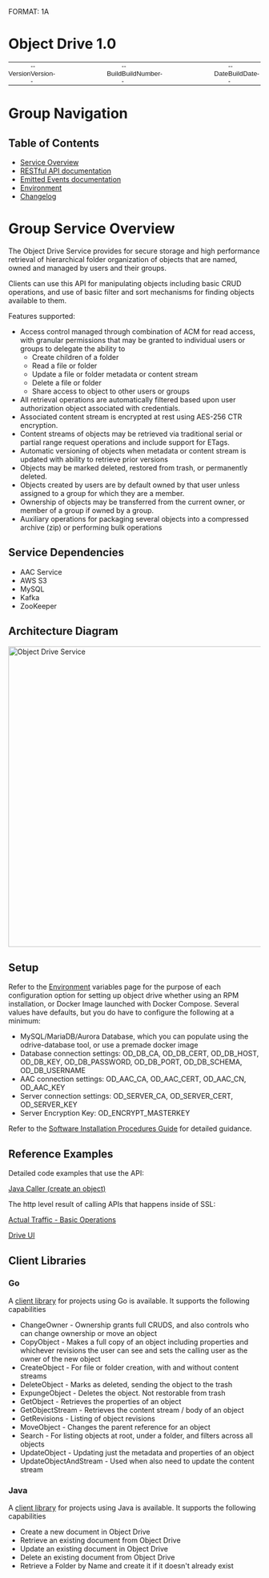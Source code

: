 FORMAT: 1A

# Object Drive 1.0 

<table style="width:100%;border:0px;padding:0px;border-spacing:0;border-collapse:collapse;font-family:Helvetica;font-size:10pt;vertical-align:center;"><tbody><tr><td style="padding:0px;font-size:10pt;">Version</td><td style="padding:0px;font-size:10pt;">--Version--</td><td style="width:20%;font-size:8pt;"> </td><td style="padding:0px;font-size:10pt;">Build</td><td style="padding:0px;font-size:10pt;">--BuildNumber--</td><td style="width:20%;font-size:8pt;"></td><td style="padding:0px;font-size:10pt;">Date</td><td style="padding:0px;font-size:10pt;">--BuildDate--</td></tr></tbody></table>

# Group Navigation

## Table of Contents

+ [Service Overview](./)
+ [RESTful API documentation](static/templates/rest.html)
+ [Emitted Events documentation](static/templates/events.html)
+ [Environment](static/templates/environment.html)
+ [Changelog](static/templates/changelog.html)

# Group Service Overview
The Object Drive Service provides for secure storage and high performance retrieval of hierarchical folder organization of objects that are named, owned and managed by users and their groups.

Clients can use this API for manipulating objects including basic CRUD operations, and use of basic filter and sort mechanisms for finding objects available to them.

Features supported:

+ Access control managed through combination of ACM for read access, with granular permissions that may be granted to individual users or groups to delegate the ability to
  + Create children of a folder
  + Read a file or folder
  + Update a file or folder metadata or content stream
  + Delete a file or folder
  + Share access to object to other users or groups
+ All retrieval operations are automatically filtered based upon user authorization object associated with credentials.
+ Associated content stream is encrypted at rest using AES-256 CTR encryption.
+ Content streams of objects may be retrieved via traditional serial or partial range request operations and include support for ETags.
+ Automatic versioning of objects when metadata or content stream is updated with ability to retrieve prior versions
+ Objects may be marked deleted, restored from trash, or permanently deleted.
+ Objects created by users are by default owned by that user unless assigned to a group for which they are a member.
+ Ownership of objects may be transferred from the current owner, or member of a group if owned by a group.
+ Auxiliary operations for packaging several objects into a compressed archive (zip) or performing bulk operations


## Service Dependencies

+ AAC Service
+ AWS S3
+ MySQL
+ Kafka
+ ZooKeeper

## Architecture Diagram

<img src="static/images/odrive-service.png" alt="Object Drive Service" width="600" align="middle" />

## Setup

Refer to the [Environment](static/templates/environment.html) variables page for the purpose of each configuration option for setting up object drive whether using an RPM installation, or Docker Image launched with Docker Compose. Several values have defaults, but you do have to configure the following at a minimum:
* MySQL/MariaDB/Aurora Database, which you can populate using the odrive-database tool, or use a premade docker image
* Database connection settings: OD_DB_CA, OD_DB_CERT, OD_DB_HOST, OD_DB_KEY, OD_DB_PASSWORD, OD_DB_PORT, OD_DB_SCHEMA, OD_DB_USERNAME
* AAC connection settings: OD_AAC_CA, OD_AAC_CERT, OD_AAC_CN, OD_AAC_KEY
* Server connection settings: OD_SERVER_CA, OD_SERVER_CERT, OD_SERVER_KEY
* Server Encryption Key: OD_ENCRYPT_MASTERKEY

Refer to the [Software Installation Procedures Guide](https://docs.google.com/document/d/1BV0mv-HePAfOJ0C1SLl1Dr6tKj1TRkgMYSOnSSbQ16s/edit#heading=h.cq93k7j2zwk3) for detailed guidance.


##  Reference Examples

Detailed code examples that use the API:

[Java Caller (create an object)](static/templates/ObjectDriveSDK.java)

The http level result of calling APIs that happens inside of SSL:

[Actual Traffic - Basic Operations](static/templates/APISample.html)

[Drive UI](/apps/drive/index.html)

## Client Libraries

### Go

A [client library](static/client.go) for projects using Go is available. It supports the following capabilities

+	ChangeOwner - Ownership grants full CRUDS, and also controls who can change ownership or move an object
+ CopyObject - Makes a full copy of an object including properties and whichever revisions the user can see and sets the calling user as the owner of the new object
+	CreateObject - For file or folder creation, with and without content streams
+	DeleteObject - Marks as deleted, sending the object to the trash
+ ExpungeObject - Deletes the object. Not restorable from trash
+	GetObject - Retrieves the properties of an object
+	GetObjectStream - Retrieves the content stream / body of an object
+	GetRevisions - Listing of object revisions
+	MoveObject - Changes the parent reference for an object
+	Search - For listing objects at root, under a folder, and filters across all objects
+	UpdateObject - Updating just the metadata and properties of an object
+	UpdateObjectAndStream - Used when also need to update the content stream

### Java

A [client library](https://gitlab.363-283.io/bedrock/object-drive-client) for projects using Java is available. It supports the following capabilities

+ Create a new document in Object Drive
+ Retrieve an existing document from Object Drive
+ Update an existing document in Object Drive
+ Delete an existing document from Object Drive
+ Retrieve a Folder by Name and create it if it doesn't already exist